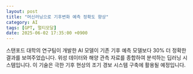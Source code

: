 ```yaml
---
layout: post
title: "머신러닝으로 기후변화 예측 정확도 향상"
category: AI
tags: [GPT, 멀티모달]
date: 2025-06-02 17:35:00 +0900
---
```


스탠포드 대학의 연구팀이 개발한 AI 모델이 기존 기후 예측 모델보다 30% 더 정확한 결과를 보여주었습니다. 위성 데이터와 해양 관측 자료를 종합하여 분석하는 딥러닝 시스템입니다. 이 기술은 극한 기후 현상의 조기 경보 시스템 구축에 활용될 예정입니다.